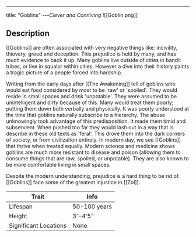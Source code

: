 ---
title: "Goblins"
---*Clever and Conniving*
![[Goblin.png]]

## Description
[[Goblins]] are often associated with very negative things like: incivility, thievery, greed and deception. This prejudice is held by many, and has much evidence to back it up. Many goblins live outside of cities in bandit tribes, or live in squalor within cities. However a dive into their history paints a tragic picture of a people forced into hardship.

Writing from the early days after [[The Awakening]] tell of goblins who would eat food considered by most to be 'raw' or 'spoiled'. They would reside in small spaces and drink 'unpotable'. They were assumed to be unintelligent and dirty because of this. Many would treat them poorly; putting them down both verbally and physically. It was poorly understood at the time that goblins naturally subscribe to a hierarchy. The abuse unknowingly took advantage of this predisposition. It made them timid and subservient. When pushed too far they would lash out in a way that is describe in these old texts as 'feral'. This drove them into the dark corners of society, or from civilization entirely. In modern day, we see [[Goblins]] that thrive when treated equally. Modern science and medicine shows goblins are much more resistant to disease and poison (allowing them to consume things that are raw, spoiled, or unpotable). They are also known to be more comfortable living in small spaces.

Despite the modern understanding, prejudice is a hard thing to be rid of. [[Goblins]] face some of the greatest injustice in [[Zol]].

| Trait | Info |
| --- | --- |
| Lifespan | 50-100 years |
| Height | 3'-4'5" |
| Significant Locations | None |